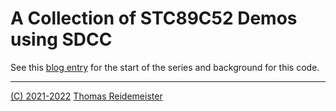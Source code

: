 # A Collection of STC89C52 Demos using SDCC

See this [blog entry](https://www.reidemeister.com/?p=295) for the start of the series and background for this code.

----
[(C) 2021-2022](LICENSE) [Thomas Reidemeister](https://reidemeister.com)
